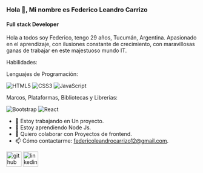 ### Hola 👋, Mi nombre es Federico Leandro Carrizo
#### Full stack Developer
Hola a todos soy Federico, tengo 29 años, Tucumán, Argentina.
Apasionado en el aprendizaje, con ilusiones constante de crecimiento, con maravillosas ganas de trabajar en este majestuoso mundo IT.

Habilidades:


Lenguajes de Programación:



![HTML5](https://img.shields.io/badge/html5-%23E34F26.svg?style=for-the-badge&logo=html5&logoColor=white) ![CSS3](https://img.shields.io/badge/css3-%231572B6.svg?style=for-the-badge&logo=css3&logoColor=white) ![JavaScript](https://img.shields.io/badge/javascript-%23323330.svg?style=for-the-badge&logo=javascript&logoColor=%23F7DF1E) 


Marcos, Plataformas, Bibliotecas y Librerias:


![Bootstrap](https://img.shields.io/badge/bootstrap-%23563D7C.svg?style=for-the-badge&logo=bootstrap&logoColor=white) ![React](https://img.shields.io/badge/react-%2320232a.svg?style=for-the-badge&logo=react&logoColor=%2361DAFB)

- 🔭 Estoy trabajando en Un proyecto. 
- 🌱 Estoy aprendiendo Node Js. 
- 👯 Quiero colaborar con Proyectos de frontend. 
- 📫 Cómo contactarme: federicoleandrocarrizo12@gmail.com. 


[<img src='https://cdn.jsdelivr.net/npm/simple-icons@3.0.1/icons/github.svg' alt='github' height='40'>](https://github.com/FedeLeanCarrizo)  [<img src='https://cdn.jsdelivr.net/npm/simple-icons@3.0.1/icons/linkedin.svg' alt='linkedin' height='40'>](https://www.linkedin.com/in/federicolcarrizo/)  



